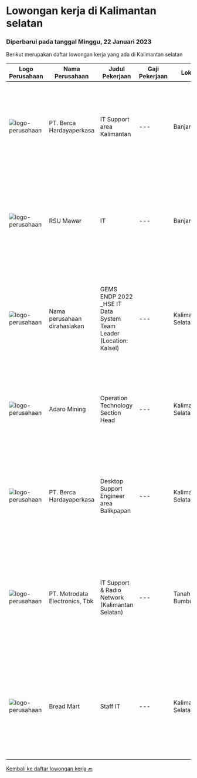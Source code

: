 
  # Lowongan kerja di Kalimantan selatan

  ### Diperbarui pada tanggal Minggu, 22 Januari 2023

  Berikut merupakan daftar lowongan kerja yang ada di Kalimantan selatan

  |Logo Perusahaan | Nama Perusahaan | Judul Pekerjaan | Gaji Pekerjaan | Lokasi | Deskripsi | Tanggal diunggah | Pranala |
  | -------------- | --------------- | --------------- | --------- | --------- | -------------- | ------- | ----------- |
  |![logo-perusahaan](https://image-service-cdn.seek.com.au/6a76252207cfed561e664c874d4631f4aefd8409/ee4dce1061f3f616224767ad58cb2fc751b8d2dc)|PT. Berca Hardayaperkasa|IT Support area Kalimantan|---|Banjarmasin|Tugas &amp; Tanggung Jawab: Melakukan support helpdesk kepada seluruh karyawan (join domain, data migration, etc.) Melakukan analisa...|Selasa, 17 Januari 2023|https://www.jobstreet.co.id/id/job/it-support-area-kalimantan-4185995?token=0~baba3e83-e181-4d85-b51c-0c0ed31e378a&sectionRank=1&jobId=jobstreet-id-job-4185995|
|![logo-perusahaan](https://i.ibb.co/sqvTCh9/112815900-stock-vector-no-image-available-icon-flat-vector.webp)|RSU Mawar|IT|---|Banjarbaru|Kualifikasi Pekerjaan Pendidikan S1 Teknik informatika sistem informasi ilmu komputer Memahami jaringan dan koding HTML , CSS javascript,PHP Fresh...|Senin, 16 Januari 2023|https://www.jobstreet.co.id/id/job/it-4183821?token=0~baba3e83-e181-4d85-b51c-0c0ed31e378a&sectionRank=2&jobId=jobstreet-id-job-4183821|
|![logo-perusahaan](https://i.ibb.co/sqvTCh9/112815900-stock-vector-no-image-available-icon-flat-vector.webp)|Nama perusahaan dirahasiakan|GEMS ENDP 2022 _HSE IT Data System Team Leader (Location: Kalsel)|---|Kalimantan Selatan|Responsibilities: Manage multiple challenging projects. Assess current state and define business solutions. Analyze and propose business needs....|Selasa, 17 Januari 2023|https://www.jobstreet.co.id/id/job/gems-endp-2022-_hse-it-data-system-team-leader-location%3A-kalsel-4185656?token=0~baba3e83-e181-4d85-b51c-0c0ed31e378a&sectionRank=3&jobId=jobstreet-id-job-4185656|
|![logo-perusahaan](https://image-service-cdn.seek.com.au/9df6b5cb2fe487a9feef54e5d6b60ed590c67471/ee4dce1061f3f616224767ad58cb2fc751b8d2dc)|Adaro Mining|Operation Technology Section Head|---|Kalimantan Selatan|Job Responsibilities: Lead, Align and Monitor current Digitalization program across core operation divisions ( Production , Marketing &amp; Coal...|Kamis, 12 Januari 2023|https://www.jobstreet.co.id/id/job/operation-technology-section-head-4179681?token=0~baba3e83-e181-4d85-b51c-0c0ed31e378a&sectionRank=4&jobId=jobstreet-id-job-4179681|
|![logo-perusahaan](https://image-service-cdn.seek.com.au/6a76252207cfed561e664c874d4631f4aefd8409/ee4dce1061f3f616224767ad58cb2fc751b8d2dc)|PT. Berca Hardayaperkasa|Desktop Support Engineer area Balikpapan|---|Kalimantan Selatan|Responsibilities : Analyzing, diagnosing, and installation to several areas including desktop hardware, operating systems, application software and...|Rabu, 04 Januari 2023|https://www.jobstreet.co.id/id/job/desktop-support-engineer-area-balikpapan-4167522?token=0~baba3e83-e181-4d85-b51c-0c0ed31e378a&sectionRank=5&jobId=jobstreet-id-job-4167522|
|![logo-perusahaan](https://image-service-cdn.seek.com.au/0d75518309b56a3cff39daa569b0ba02cc7a22f2/ee4dce1061f3f616224767ad58cb2fc751b8d2dc)|PT. Metrodata Electronics, Tbk|IT Support & Radio Network (Kalimantan Selatan)|---|Tanah Bumbu|Deskripsi Pekerjaan Dapat bekerjasama dengan tim Konsisten melakukan absensi harian Dapat melakukan Installasi OS Windows semua versi Dapat melakukan...|Selasa, 27 Desember 2022|https://www.jobstreet.co.id/id/job/it-support-radio-network-kalimantan-selatan-4158813?token=0~baba3e83-e181-4d85-b51c-0c0ed31e378a&sectionRank=6&jobId=jobstreet-id-job-4158813|
|![logo-perusahaan](https://i.ibb.co/sqvTCh9/112815900-stock-vector-no-image-available-icon-flat-vector.webp)|Bread Mart|Staff IT|---|Kalimantan Selatan|Deskripsi Pekerjaan- Mengolah database/server perusahaan dan menjaga keamanan system.- Membuat program yang dibutuhkan perusahaaan dalam business...|Kamis, 12 Januari 2023|https://www.jobstreet.co.id/id/job/staff-it-1034355505?token=0~baba3e83-e181-4d85-b51c-0c0ed31e378a&sectionRank=7&jobId=jobstreet-id-job-1034355505|


  [Kembali ke daftar lowongan kerja 🔙](../README.md#daftar-lowongan-kerja)
  